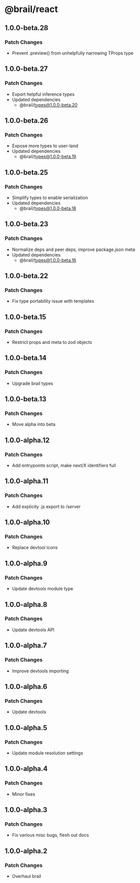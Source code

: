 # @brail/react

## 1.0.0-beta.28

### Patch Changes

- Prevent .preview() from unhelpfully narrowing TProps type

## 1.0.0-beta.27

### Patch Changes

- Export helpful inference types
- Updated dependencies
  - @brail/types@1.0.0-beta.20

## 1.0.0-beta.26

### Patch Changes

- Expose more types to user-land
- Updated dependencies
  - @brail/types@1.0.0-beta.19

## 1.0.0-beta.25

### Patch Changes

- Simplify types to enable serialization
- Updated dependencies
  - @brail/types@1.0.0-beta.18

## 1.0.0-beta.23

### Patch Changes

- Normalize deps and peer deps, improve package.json meta
- Updated dependencies
  - @brail/types@1.0.0-beta.16

## 1.0.0-beta.22

### Patch Changes

- Fix type portability issue with templates

## 1.0.0-beta.15

### Patch Changes

- Restrict props and meta to zod objects

## 1.0.0-beta.14

### Patch Changes

- Upgrade brail types

## 1.0.0-beta.13

### Patch Changes

- Move alpha into beta

## 1.0.0-alpha.12

### Patch Changes

- Add entrypoints script, make next/X identifiers full

## 1.0.0-alpha.11

### Patch Changes

- Add explicity .js export to /server

## 1.0.0-alpha.10

### Patch Changes

- Replace devtool icons

## 1.0.0-alpha.9

### Patch Changes

- Update devtools module type

## 1.0.0-alpha.8

### Patch Changes

- Update devtools API

## 1.0.0-alpha.7

### Patch Changes

- Improve devtools importing

## 1.0.0-alpha.6

### Patch Changes

- Update devtools

## 1.0.0-alpha.5

### Patch Changes

- Update module resolution settings

## 1.0.0-alpha.4

### Patch Changes

- Minor fixes

## 1.0.0-alpha.3

### Patch Changes

- Fix various misc bugs, flesh out docs

## 1.0.0-alpha.2

### Patch Changes

- Overhaul brail
